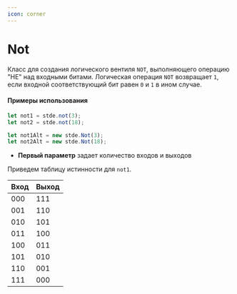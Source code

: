 ```yaml
---
icon: corner
---
```


# Not

Класс для создания логического вентиля `NOT`, выполняющего операцию "НЕ" над входными битами. Логическая операция `NOT` возвращает `1`, если входной соответствующий бит равен `0` и `1` в ином случае.

#### Примеры использования

```typescript
let not1 = stde.not(3);
let not2 = stde.not(18);

let not1Alt = new stde.Not(3);
let not2Alt = new stde.Not(18);
```

* **Первый параметр** задает количество входов и выходов

Приведем таблицу истинности для `not1`.

| Вход | Выход |
| ---- | ----- |
| 000  | 111   |
| 001  | 110   |
| 010  | 101   |
| 011  | 100   |
| 100  | 011   |
| 101  | 010   |
| 110  | 001   |
| 111  | 000   |
